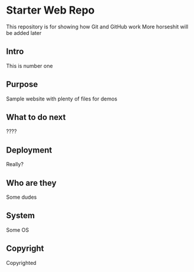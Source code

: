 # Starter Web Repo

This repository is for showing how Git and GitHub work
More horseshit will be added later

## Intro
This is number one

## Purpose

Sample website with plenty of files for demos

## What to do next
????

## Deployment
Really?

## Who are they
Some dudes

## System
Some OS

## Copyright
Copyrighted
